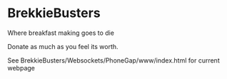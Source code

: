 # BrekkieBusters
Where breakfast making goes to die


Donate as much as you feel its worth.

See BrekkieBusters/Websockets/PhoneGap/www/index.html for current webpage

